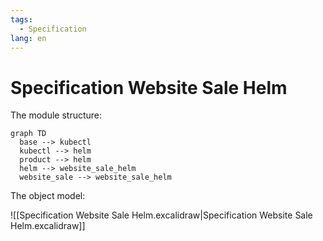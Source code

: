 ```yaml
---
tags:
  - Specification
lang: en
---
```

# Specification Website Sale Helm

The module structure:

```mermaid
graph TD
  base --> kubectl
  kubectl --> helm
  product --> helm
  helm --> website_sale_helm
  website_sale --> website_sale_helm
```

The object model:

![[Specification Website Sale Helm.excalidraw|Specification Website Sale Helm.excalidraw]]
